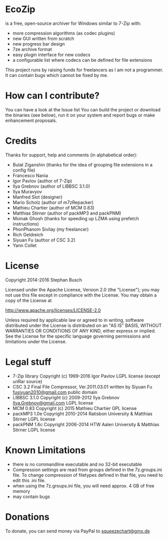 # EcoZip

is a free, open-source archiver for Windows similar to 7-Zip with:

 * more compression algorithms (as codec plugins)
 * new GUI written from scratch
 * new progress bar design
 * 7ze archive format
 * easy plugin interface for new codecs
 * a configurable list where codecs can be defined for file extensions

This project runs by raising funds for freelancers as I am not a programmer.
It can contain bugs which cannot be fixed by me.

# How can I contribute?

  You can have a look at the Issue list
  You can build the project or download the binaries (see below), run it on your system and report bugs or make enhancement proposals.

# Credits

Thanks for support, help and comments (in alphabetical order):

 * Bulat Ziganshin (thanks for the idea of grouping file extensions in a config file)
 * Francesco Nania 
 * Igor Pavlov (author of 7-Zip) 
 * Ilya Grebnov (author of  LIBBSC 3.1.0)
 * Ilya Muravyov 
 * Manfred Slot (designer)
 * Mario Scholz (author of  m7zRepacker)
 * Mathieu Chartier (author of MCM 0.83)
 * Matthias Stirner (author of packMP3 and packPNM)
 * Moinak Ghosh (thanks for speeding up LZMA using prefetch instructions)
 * PhonPhanom Sivilay (my freelancer) 
 * Rich Geldreich
 * Siyuan Fu (author of CSC 3.2)
 * Yann Collet


# License

Copyright 2014-2016 Stephan Busch

Licensed under the Apache License, Version 2.0 (the "License"); you may not use this file except in compliance with the License. You may obtain a copy of the License at

http://www.apache.org/licenses/LICENSE-2.0

Unless required by applicable law or agreed to in writing, software distributed under the License is distributed on an "AS IS" BASIS, WITHOUT WARRANTIES OR CONDITIONS OF ANY KIND, either express or implied. See the License for the specific language governing permissions and limitations under the License.

# Legal stuff

 * 7-Zip library
    Copyright (c) 1999-2016 Igor Pavlov
	LGPL license (except unRar source)
 * CSC 3.2 Final File Compressor, Ver.2011.03.01
    written by Siyuan Fu <fusiyuan2010@gmail.com>
	public domain
 * LIBBSC 3.1.0 
    Copyright (c) 2009-2012 Ilya Grebnov <Ilya.Grebnov@gmail.com>
	LGPL license
 * MCM 0.83
    Copyright (c) 2015 Mathieu Chartier
 	GPL license
 * packMP3 1.0e
    Copyright 2010-2014 Ratisbon University & Matthias Stirner
    	LGPL license
 * packPNM 1.6c
    Copyright 2006-2014 HTW Aalen University & Matthias Stirner
    	LGPL license

# Known Limitations

* there is no commandline executable and no 32-bit executable
* Compression settings are read from groups defined in the 7z.groups.ini file. 
  To change compression of filetypes defined in that file, you need to edit this .ini file.
* when using the 7z.groups.ini file, you will need approx. 4 GB of free memory
* may contain bugs


# Donations

To donate, you can send money via PayPal to squeezechart@gmx.de
